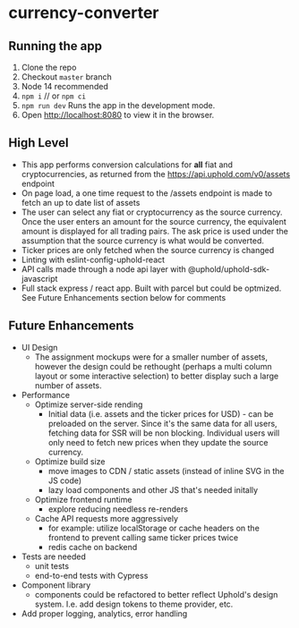 # currency-converter

## Running the app
1. Clone the repo
2. Checkout `master` branch
3. Node 14 recommended
4. `npm i` // or `npm ci`
5. `npm run dev` Runs the app in the development mode.
6. Open [http://localhost:8080](http://localhost:8080) to view it in the browser.

## High Level
- This app performs conversion calculations for **all** fiat and cryptocurrencies, as returned from the https://api.uphold.com/v0/assets endpoint
- On page load, a one time request to the /assets endpoint is made to fetch an up to date list of assets
- The user can select any fiat or cryptocurrency as the source currency. Once the user enters an amount for the source currency, the equivalent amount is displayed for all trading pairs. The ask price is used under the assumption that the source currency is what would be converted.
- Ticker prices are only fetched when the source currency is changed
- Linting with eslint-config-uphold-react
- API calls made through a node api layer with @uphold/uphold-sdk-javascript
- Full stack express / react app. Built with parcel but could be optmized. See Future Enhancements section below for comments

## Future Enhancements
- UI Design
	- The assignment mockups were for a smaller number of assets, however the design could be rethought (perhaps a multi column layout or some interactive selection) to better display such a large number of assets.
- Performance
	- Optimize server-side rending
		- Initial data (i.e. assets and the ticker prices for USD) - can be preloaded on the server. Since it's the same data for all users, fetching data for SSR will be non blocking. Individual users will only need to fetch new prices when they update the source currency.
	- Optimize build size
		- move images to CDN / static assets (instead of inline SVG in the JS code)
		- lazy load components and other JS that's needed initally
	- Optimize frontend runtime
		- explore reducing needless re-renders
	- Cache API requests more aggressively
		- for example: utilize localStorage or cache headers on the frontend to prevent calling same ticker prices twice
		- redis cache on backend
- Tests are needed
	- unit tests
	- end-to-end tests with Cypress
- Component library
	- components could be refactored to better reflect Uphold's design system. I.e. add design tokens to theme provider, etc.
- Add proper logging, analytics, error handling
